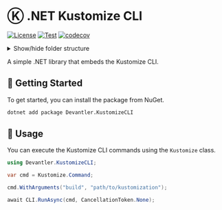 # Ⓚ .NET Kustomize CLI

[![License](https://img.shields.io/badge/License-Apache_2.0-blue.svg)](https://opensource.org/licenses/Apache-2.0)
[![Test](https://github.com/devantler/dotnet-kustomize-cli/actions/workflows/test.yaml/badge.svg)](https://github.com/devantler/dotnet-kustomize-cli/actions/workflows/test.yaml)
[![codecov](https://codecov.io/gh/devantler/dotnet-kustomize-cli/graph/badge.svg?token=RhQPb4fE7z)](https://codecov.io/gh/devantler/dotnet-kustomize-cli)

<details>
  <summary>Show/hide folder structure</summary>

<!-- readme-tree start -->

```
.
├── .github
│   ├── scripts
│   └── workflows
├── Devantler.KustomizeCLI
│   └── runtimes
│       ├── linux-arm64
│       │   └── native
│       ├── linux-x64
│       │   └── native
│       ├── osx-arm64
│       │   └── native
│       ├── osx-x64
│       │   └── native
│       ├── win-arm64
│       │   └── native
│       └── win-x64
│           └── native
└── Devantler.KustomizeCLI.Tests
    ├── KustomizeTests
    └── assets
        └── k8s
            ├── apps
            ├── clusters
            │   └── ksail-default
            │       └── flux-system
            └── infrastructure
                └── controllers

27 directories
```

<!-- readme-tree end -->

</details>

A simple .NET library that embeds the Kustomize CLI.

## 🚀 Getting Started

To get started, you can install the package from NuGet.

```bash
dotnet add package Devantler.KustomizeCLI
```

## 📝 Usage

You can execute the Kustomize CLI commands using the `Kustomize` class.

```csharp
using Devantler.KustomizeCLI;

var cmd = Kustomize.Command;

cmd.WithArguments("build", "path/to/kustomization");

await CLI.RunAsync(cmd, CancellationToken.None);
```
